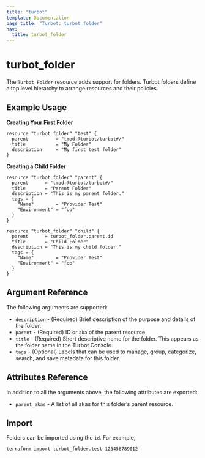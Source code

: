 ```yaml
---
title: "turbot"
template: Documentation
page_title: "Turbot: turbot_folder"
nav:
  title: turbot_folder
---
```


# turbot_folder

The `Turbot Folder` resource adds support for folders. Turbot folders define a top level hierarchy to arrange resources and their policies.

## Example Usage

**Creating Your First Folder**

```hcl
resource "turbot_folder" "test" {
  parent          = "tmod:@turbot/turbot#/"
  title           = "My Folder"
  description     = "My first test folder"
}
```

**Creating a Child Folder**

```hcl
resource "turbot_folder" "parent" {
  parent      = "tmod:@turbot/turbot#/"
  title       = "Parent Folder"
  description = "This is my parent folder."
  tags = {
    "Name"        = "Provider Test"
    "Environment" = "foo"
  }
}

resource "turbot_folder" "child" {
  parent      = turbot_folder.parent.id
  title       = "Child Folder"
  description = "This is my child folder."
  tags = {
    "Name"        = "Provider Test"
    "Environment" = "foo"
  }
}
```

## Argument Reference

The following arguments are supported:

- `description` - (Required) Brief description of the purpose and details of the folder.
- `parent` - (Required) ID or `aka` of the parent resource.
- `title` - (Required) Short descriptive name for the folder. This appears as the folder name in the Turbot Console.
- `tags` - (Optional) Labels that can be used to manage, group, categorize, search, and save metadata for this folder.

## Attributes Reference

In addition to all the arguments above, the following attributes are exported:

- `parent_akas` - A list of all akas for this folder’s parent resource.

## Import

Folders can be imported using the `id`. For example,

```
terraform import turbot_folder.test 123456789012
```
